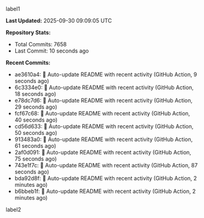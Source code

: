 
label1 
<!-- ACTIVITY_START -->
**Last Updated:** 2025-09-30 09:09:05 UTC

**Repository Stats:**
- Total Commits: 7658
- Last Commit: 10 seconds ago

**Recent Commits:**
- ae3610a4: 🤖 Auto-update README with recent activity (GitHub Action, 9 seconds ago)
- 6c3334e0: 🤖 Auto-update README with recent activity (GitHub Action, 18 seconds ago)
- e78dc7d6: 🤖 Auto-update README with recent activity (GitHub Action, 29 seconds ago)
- fcf67c68: 🤖 Auto-update README with recent activity (GitHub Action, 40 seconds ago)
- cd56d633: 🤖 Auto-update README with recent activity (GitHub Action, 50 seconds ago)
- 913483a0: 🤖 Auto-update README with recent activity (GitHub Action, 61 seconds ago)
- 2af0d091: 🤖 Auto-update README with recent activity (GitHub Action, 75 seconds ago)
- 743e1f7c: 🤖 Auto-update README with recent activity (GitHub Action, 87 seconds ago)
- bda92d8f: 🤖 Auto-update README with recent activity (GitHub Action, 2 minutes ago)
- b6bbeb1f: 🤖 Auto-update README with recent activity (GitHub Action, 2 minutes ago)
<!-- ACTIVITY_END -->

label2
